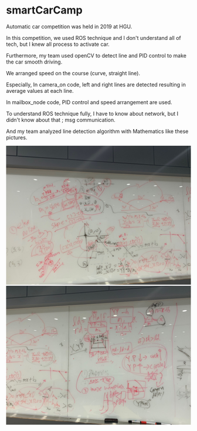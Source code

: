 # smartCarCamp

Automatic car competition was held in 2019 at HGU.

In this competition, we used ROS technique and I don't understand all of tech, but I knew all process to activate car.

Furthermore, my team used openCV to detect line and PID control to make the car smooth driving.

We arranged speed on the course (curve, straight line).


Especially, In camera_on code, left and right lines are detected resulting in average values at each line.

In mailbox_node code, PID control and speed arrangement are used.

To understand ROS technique fully, I have to know about network, but I didn't know about that ; msg communication.

And my team analyzed line detection algorithm with Mathematics like these pictures.

![mat1](./img/analyze1.jpg)
![mat2](./img/analyze2.jpg)
